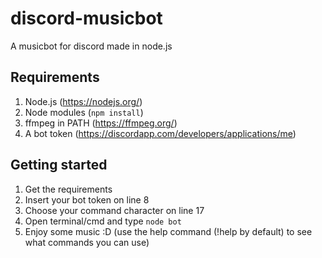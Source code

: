 # discord-musicbot
A musicbot for discord made in node.js

## Requirements
1. Node.js (https://nodejs.org/)
2. Node modules (`npm install`)
3. ffmpeg in PATH (https://ffmpeg.org/)
4. A bot token (https://discordapp.com/developers/applications/me)

## Getting started
1. Get the requirements
2. Insert your bot token on line 8
3. Choose your command character on line 17
4. Open terminal/cmd and type `node bot`
5. Enjoy some music :D (use the help command (!help by default) to see what commands you can use)
